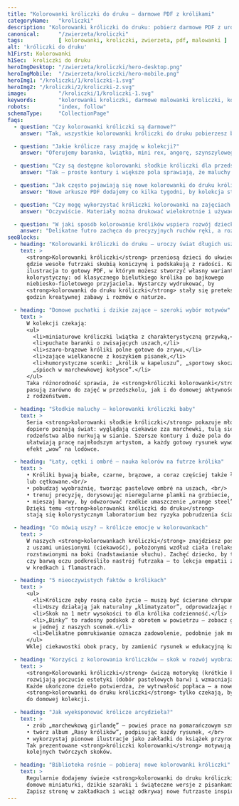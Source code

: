 ```yaml
---
title: "Kolorowanki króliczki do druku – darmowe PDF z królikami"
categoryName:   "kroliczki"
description: "Kolorowanki króliczki do druku: pobierz darmowe PDF z uroczymi królikami domowymi i polnymi. Drukuj, koloruj i twórz własną galerię skaczących futrzaków!"
canonical:      "/zwierzeta/kroliczki"
tags:           [ kolorowanki, kroliczki, zwierzeta, pdf, malowanki ]
alt: 'króliczki do druku'
h1First: Kolorowanki
h1Sec:  kroliczki do druku
heroImgDesktop: "/zwierzeta/kroliczki/hero-desktop.png"
heroImgMobile:  "/zwierzeta/kroliczki/hero-mobile.png"
heroImg1: "/kroliczki/1/kroliczki-1.svg"
heroImg2: "/kroliczki/2/kroliczki-2.svg"
image:          "/kroliczki/1/kroliczki-1.svg"
keywords:       "kolorowanki kroliczki, darmowe malowanki kroliczki, kolorowanki zwierzeta"
robots:         "index, follow"
schemaType:     "CollectionPage"
faqs:
  - question: "Czy kolorowanki króliczki są darmowe?"
    answer: "Tak, wszystkie kolorowanki króliczki do druku pobierzesz bez logowania i bez opłat."

  - question: "Jakie królicze rasy znajdę w kolekcji?"
    answer: "Oferujemy baranka, lwiątko, mini rex, angorę, szynszylowego oraz klasycznego królika polnego."

  - question: "Czy są dostępne kolorowanki słodkie króliczki dla przedszkolaków?"
    answer: "Tak – proste kontury i większe pola sprawiają, że maluchy łatwo pokolorują urocze kicające maluchy."

  - question: "Jak często pojawiają się nowe kolorowanki do druku króliczki?"
    answer: "Nowe arkusze PDF dodajemy co kilka tygodni, by kolekcja stale rosła."

  - question: "Czy mogę wykorzystać króliczki kolorowanki na zajęciach edukacyjnych?"
    answer: "Oczywiście. Materiały można drukować wielokrotnie i używać podczas lekcji plastyki lub przyrody."

  - question: "W jaki sposób kolorowanie królików wspiera rozwój dziecka?"
    answer: "Delikatne futro zachęca do precyzyjnych ruchów ręki, a rozmowa o uszach i skokach rozwija ciekawość przyrodniczą."
seoBlocks:
  - heading: "Kolorowanki króliczki do druku – uroczy świat długich uszu"
    text: >
      <strong>Kolorowanki króliczki</strong> przeniosą dzieci do ukwieconej łąki,
      gdzie wesołe futrzaki skubią koniczynę i podskakują z radości. Każda
      ilustracja to gotowy PDF, w którym możesz stworzyć własny wariant
      kolorystyczny: od klasycznego bielutkiego królika po bajkowego
      niebiesko-fioletowego przyjaciela. Wystarczy wydrukować, by
      <strong>kolorowanki do druku króliczki</strong> stały się pretekstem do
      godzin kreatywnej zabawy i rozmów o naturze.

  - heading: "Domowe puchatki i dzikie zające – szeroki wybór motywów"
    text: >
      W kolekcji czekają:
      <ul>
        <li>miniaturowe króliczki lwiątka z charakterystyczną grzywką,</li>
        <li>puchate baranki o zwisających uszach,</li>
        <li>szaro-brązowe króliki polne gotowe do zrywu,</li>
        <li>zające wielkanocne z koszykiem pisanek,</li>
        <li>humorystyczne scenki: „królik w kapeluszu”, „sportowy skoczek”,
        „śpioch w marchewkowej kołysce”.</li>
      </ul>
      Taka różnorodność sprawia, że <strong>króliczki kolorowanki</strong>
      pasują zarówno do zajęć w przedszkolu, jak i do domowej aktywności
      z rodzeństwem.

  - heading: "Słodkie maluchy – kolorowanki króliczki baby"
    text: >
      Seria <strong>kolorowanki słodkie króliczki</strong> pokazuje młode, które
      dopiero poznają świat: wyglądają ciekawie zza marchewki, tulą się do
      rodzeństwa albo nurkują w sianie. Szersze kontury i duże pola do wypełnienia
      ułatwiają pracę najmłodszym artystom, a każdy gotowy rysunek wywołuje
      efekt „wow” na lodówce.

  - heading: "Łaty, cętki i ombré – nauka kolorów na futrze królika"
    text: >
      • Króliki bywają białe, czarne, brązowe, a coraz częściej także łaciate
      lub cętkowane.<br/>
      • pobudzaj wyobraźnię, tworząc pastelowe ombré na uszach, <br/>
      • trenuj precyzję, dorysowując nieregularne plamki na grzbiecie, <br/>
      • mieszaj barwy, by odwzorować rzadkie umaszczenie „orange steel”. <br/>
      Dzięki temu <strong>kolorowanki króliczki do druku</strong>
      stają się kolorystycznym laboratorium bez ryzyka pobrudzenia ścian.

  - heading: "Co mówią uszy? – królicze emocje w kolorowankach"
    text: >
      W naszych <strong>kolorowankach króliczki</strong> znajdziesz postacie
      z uszami uniesionymi (ciekawość), położonymi wzdłuż ciała (relaks) lub
      rozstawionymi na boki (nadstawianie słuchu). Zachęć dziecko, by tłem
      czy barwą oczu podkreśliło nastrój futrzaka – to lekcja empatii zaklęta
      w kredkach i flamastrach.

  - heading: "5 nieoczywistych faktów o królikach"
    text: >
      <ul>
        <li>Królicze zęby rosną całe życie – muszą być ścierane chrupaniem.</li>
        <li>Uszy działają jak naturalny „klimatyzator”, odprowadzając nadmiar ciepła.</li>
        <li>Skok na 1 metr wysokości to dla królika codzienność.</li>
        <li>„Binky” to radosny podskok z obrotem w powietrzu – zobacz go
        w jednej z naszych scenek.</li>
        <li>Delikatne pomrukiwanie oznacza zadowolenie, podobnie jak mruczenie u kota.</li>
      </ul>
      Wklej ciekawostki obok pracy, by zamienić rysunek w edukacyjną kartę.

  - heading: "Korzyści z kolorowania króliczków – skok w rozwój wyobraźni"
    text: >
      <strong>Kolorowanki króliczki</strong> ćwiczą motorykę (krótkie kreski futra),
      rozwijają poczucie estetyki (dobór pastelowych barw) i wzmacniają cierpliwość.
      Każde ukończone dzieło potwierdza, że wytrwałość popłaca – a nowe
      <strong>kolorowanki do druku króliczki</strong> tylko czekają, by wskoczyć
      do domowej kolekcji.

  - heading: "Jak wyeksponować królicze arcydzieła?"
    text: >
      • zrób „marchewkową girlandę” – powieś prace na pomarańczowym sznurku, </br>
      • twórz album „Rasy królików”, podpisując każdy rysunek, </br>
      • wykorzystaj pionowe ilustracje jako zakładki do książek przyrodniczych. </br>
      Tak prezentowane <strong>króliczki kolorowanki</strong> motywują do
      kolejnych twórczych skoków.

  - heading: "Biblioteka rośnie – pobieraj nowe kolorowanki króliczki"
    text: >
      Regularnie dodajemy świeże <strong>kolorowanki do druku króliczki</strong>:
      domowe miniaturki, dzikie szaraki i świąteczne wersje z pisankami.
      Zapisz stronę w zakładkach i wciąż odkrywaj nowe futrzaste inspiracje!
---
```

